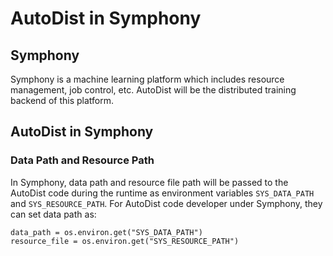 # AutoDist in Symphony

## Symphony

Symphony is a machine learning platform which includes resource management, job control, etc. AutoDist will be the distributed training backend of this platform.

## AutoDist in Symphony

### Data Path and Resource Path

In Symphony, data path and resource file path will be passed to the AutoDist code during the runtime as environment variables `SYS_DATA_PATH` and `SYS_RESOURCE_PATH`. 
For AutoDist code developer under Symphony, they can set data path as:

```
data_path = os.environ.get("SYS_DATA_PATH")
resource_file = os.environ.get("SYS_RESOURCE_PATH")
```

